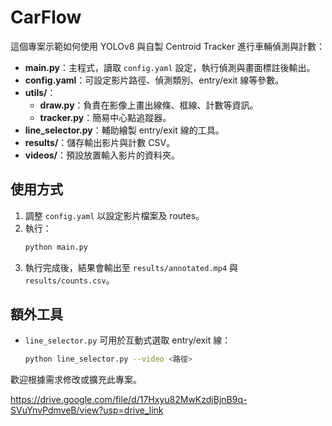 # CarFlow

這個專案示範如何使用 YOLOv8 與自製 Centroid Tracker 進行車輛偵測與計數：
- **main.py**：主程式，讀取 `config.yaml` 設定，執行偵測與畫面標註後輸出。
- **config.yaml**：可設定影片路徑、偵測類別、entry/exit 線等參數。
- **utils/**：
  - **draw.py**：負責在影像上畫出線條、框線、計數等資訊。
  - **tracker.py**：簡易中心點追蹤器。
- **line_selector.py**：輔助繪製 entry/exit 線的工具。
- **results/**：儲存輸出影片與計數 CSV。
- **videos/**：預設放置輸入影片的資料夾。

## 使用方式
1. 調整 `config.yaml` 以設定影片檔案及 routes。
2. 執行：
   ```bash
   python main.py
   ```
3. 執行完成後，結果會輸出至 `results/annotated.mp4` 與 `results/counts.csv`。

## 額外工具
- `line_selector.py` 可用於互動式選取 entry/exit 線：
  ```bash
  python line_selector.py --video <路徑>
  ```

歡迎根據需求修改或擴充此專案。

https://drive.google.com/file/d/17Hxyu82MwKzdjBjnB9q-SVuYnvPdmveB/view?usp=drive_link